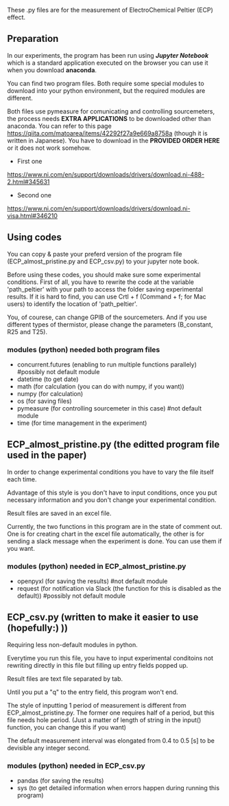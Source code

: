 These .py files are for the measurement of ElectroChemical Peltier (ECP) effect.

## Preparation

In our experiments, the program has been run using ***Jupyter Notebook*** which is a standard application executed on the browser you can use it when you download **anaconda**.

You can find two program files. Both require some special modules to download into your python environment, but the required modules are different.

Both files use pymeasure for comunicating and controlling sourcemeters, the process needs **EXTRA APPLICATIONS** to be downloaded other than anaconda. You can refer to this page https://qiita.com/matoarea/items/42292f27a9e669a8758a (though it is written in Japanese). You have to download in the **PROVIDED ORDER HERE** or it does not work somehow.
- First one

https://www.ni.com/en/support/downloads/drivers/download.ni-488-2.html#345631

- Second one

https://www.ni.com/en/support/downloads/drivers/download.ni-visa.html#346210


## Using codes

You can copy & paste your preferd version of the program file (ECP_almost_pristine.py and ECP_csv.py) to your jupyter note book.

Before using these codes, you should make sure some experimental conditions. First of all, you have to rewrite the code at the variable 'path_peltier' with your path to access the folder saving experimental results. If it is hard to find, you can use Crtl + f (Command + f; for Mac users) to identify the location of 'path_peltier'.

You, of courese, can change GPIB of the sourcemeters. And if you use different types of thermistor, please change the parameters (B_constant, R25 and T25).

### modules (python) needed both program files 
- concurrent.futures (enabling to run multiple functions parallely) #possibly not default module
- datetime (to get date)
- math (for calculation (you can do with numpy, if you want))
- numpy (for calculation)
- os (for saving files)
- pymeasure (for controlling sourcemeter in this case) #not default module
- time (for time management in the experiment)



## ECP_almost_pristine.py (the editted program file used in the paper)

In order to change experimental conditions you have to vary the file itself each time.

Advantage of this style is you don't have to input conditions, once you put necessary information and you don't change your experimental condition.

Result files are saved in an excel file.

Currently, the two functions in this program are in the state of comment out. One is for creating chart in the excel file automatically, the other is for sending a slack message when the experiment is done.
You can use them if you want.

### modules (python) needed in ECP_almost_pristine.py
- openpyxl (for saving the results) #not default module
- request (for notification via Slack (the function for this is disabled as the default)) #possibly not default module


## ECP_csv.py (written to make it easier to use (hopefully:) ))

Requiring less non-default modules in python. 

Everytime you run this file, you have to input experimental conditoins not rewriting directly in this file but filling up entry fields popped up.

Result files are text file separated by tab.

Until you put a "q" to the entry field, this program won't end.

The style of inputting 1 period of measurement is different from ECP_almost_pristine.py. The former one requires half of a period, but this file needs hole period. (Just a matter of length of string in the input() function, you can change this if you want)

The default measurement interval was elongated from 0.4 to 0.5 [s] to be devisible any integer second.

### modules (python) needed in ECP_csv.py
- pandas (for saving the results)
- sys (to get detailed information when errors happen during running this program)
